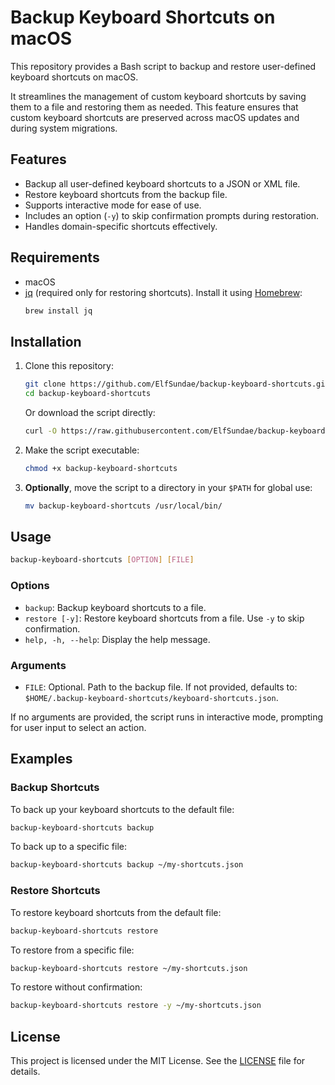 # Backup Keyboard Shortcuts on macOS

This repository provides a Bash script to backup and restore user-defined keyboard shortcuts on macOS.

It streamlines the management of custom keyboard shortcuts by saving them to a file and restoring them as needed. This feature ensures that custom keyboard shortcuts are preserved across macOS updates and during system migrations.

## Features

- Backup all user-defined keyboard shortcuts to a JSON or XML file.
- Restore keyboard shortcuts from the backup file.
- Supports interactive mode for ease of use.
- Includes an option (`-y`) to skip confirmation prompts during restoration.
- Handles domain-specific shortcuts effectively.

## Requirements

- macOS
- [jq](https://jqlang.github.io/jq/) (required only for restoring shortcuts). Install it using [Homebrew](https://brew.sh):
    ```bash
    brew install jq
    ```

## Installation

1. Clone this repository:
    ```bash
    git clone https://github.com/ElfSundae/backup-keyboard-shortcuts.git
    cd backup-keyboard-shortcuts
    ```
    Or download the script directly:
    ```bash
    curl -O https://raw.githubusercontent.com/ElfSundae/backup-keyboard-shortcuts/master/backup-keyboard-shortcuts
    ```

2. Make the script executable:
    ```bash
    chmod +x backup-keyboard-shortcuts
    ```

3. **Optionally**, move the script to a directory in your `$PATH` for global use:
    ```bash
    mv backup-keyboard-shortcuts /usr/local/bin/
    ```

## Usage

```bash
backup-keyboard-shortcuts [OPTION] [FILE]
```

### Options

- `backup`: Backup keyboard shortcuts to a file.
- `restore [-y]`: Restore keyboard shortcuts from a file. Use `-y` to skip confirmation.
- `help, -h, --help`: Display the help message.

### Arguments

- `FILE`: Optional. Path to the backup file. If not provided, defaults to: `$HOME/.backup-keyboard-shortcuts/keyboard-shortcuts.json`.

If no arguments are provided, the script runs in interactive mode, prompting for user input to select an action.

## Examples

### Backup Shortcuts

To back up your keyboard shortcuts to the default file:

```bash
backup-keyboard-shortcuts backup
```

To back up to a specific file:

```bash
backup-keyboard-shortcuts backup ~/my-shortcuts.json
```

### Restore Shortcuts

To restore keyboard shortcuts from the default file:

```bash
backup-keyboard-shortcuts restore
```

To restore from a specific file:

```bash
backup-keyboard-shortcuts restore ~/my-shortcuts.json
```

To restore without confirmation:

```bash
backup-keyboard-shortcuts restore -y ~/my-shortcuts.json
```

## License

This project is licensed under the MIT License. See the [LICENSE](LICENSE) file for details.

